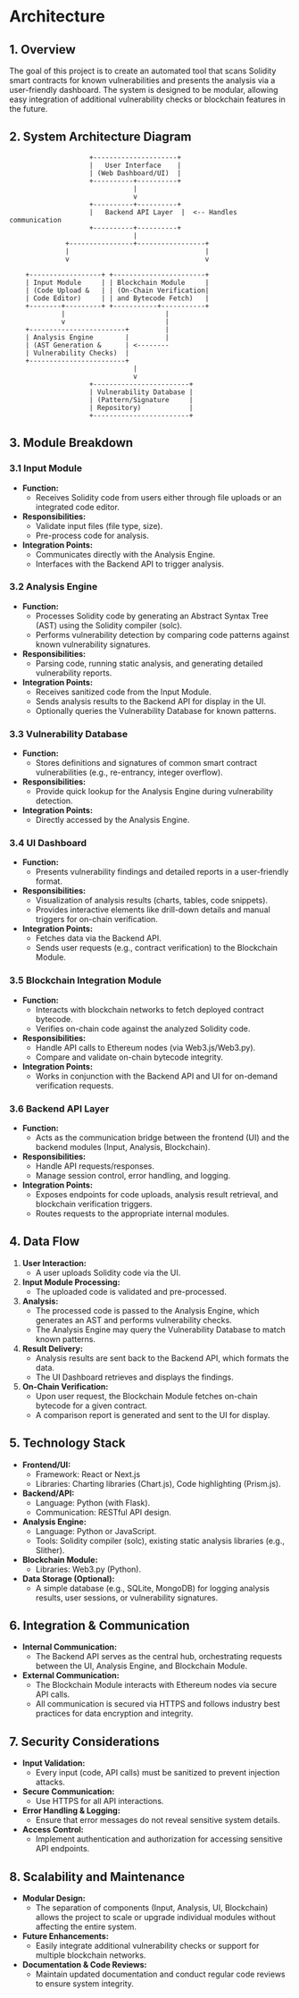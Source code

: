 # Architecture

## 1. Overview

The goal of this project is to create an automated tool that scans Solidity smart contracts for known vulnerabilities and presents the analysis via a user-friendly dashboard. The system is designed to be modular, allowing easy integration of additional vulnerability checks or blockchain features in the future.

## 2. System Architecture Diagram

```
                    +---------------------+
                    |   User Interface    |
                    | (Web Dashboard/UI)  |
                    +----------+----------+
                               |
                               v
                    +----------+----------+
                    |   Backend API Layer  |  <-- Handles communication
                    +----------+----------+
                               |
              +----------------+-----------------+
              |                                  |
              v                                  v

    +------------------+ +-----------------------+
    | Input Module     | | Blockchain Module     |
    | (Code Upload &   | | (On-Chain Verification|
    | Code Editor)     | | and Bytecode Fetch)   |
    +--------+---------+ +-----------+-----------+
             |                         |
             v                         |
    +------------------------+         |
    | Analysis Engine        |         |
    | (AST Generation &      | <--------
    | Vulnerability Checks)  |
    +------------------------+
                               |
                               v
                    +------------------------+
                    | Vulnerability Database |
                    | (Pattern/Signature     |
                    | Repository)            |
                    +------------------------+
```

## 3. Module Breakdown

### 3.1 Input Module

- **Function:**
  - Receives Solidity code from users either through file uploads or an integrated code editor.
- **Responsibilities:**
  - Validate input files (file type, size).
  - Pre-process code for analysis.
- **Integration Points:**
  - Communicates directly with the Analysis Engine.
  - Interfaces with the Backend API to trigger analysis.

### 3.2 Analysis Engine

- **Function:**
  - Processes Solidity code by generating an Abstract Syntax Tree (AST) using the Solidity compiler (solc).
  - Performs vulnerability detection by comparing code patterns against known vulnerability signatures.
- **Responsibilities:**
  - Parsing code, running static analysis, and generating detailed vulnerability reports.
- **Integration Points:**
  - Receives sanitized code from the Input Module.
  - Sends analysis results to the Backend API for display in the UI.
  - Optionally queries the Vulnerability Database for known patterns.

### 3.3 Vulnerability Database

- **Function:**
  - Stores definitions and signatures of common smart contract vulnerabilities (e.g., re-entrancy, integer overflow).
- **Responsibilities:**
  - Provide quick lookup for the Analysis Engine during vulnerability detection.
- **Integration Points:**
  - Directly accessed by the Analysis Engine.

### 3.4 UI Dashboard

- **Function:**
  - Presents vulnerability findings and detailed reports in a user-friendly format.
- **Responsibilities:**
  - Visualization of analysis results (charts, tables, code snippets).
  - Provides interactive elements like drill-down details and manual triggers for on-chain verification.
- **Integration Points:**
  - Fetches data via the Backend API.
  - Sends user requests (e.g., contract verification) to the Blockchain Module.

### 3.5 Blockchain Integration Module

- **Function:**
  - Interacts with blockchain networks to fetch deployed contract bytecode.
  - Verifies on-chain code against the analyzed Solidity code.
- **Responsibilities:**
  - Handle API calls to Ethereum nodes (via Web3.js/Web3.py).
  - Compare and validate on-chain bytecode integrity.
- **Integration Points:**
  - Works in conjunction with the Backend API and UI for on-demand verification requests.

### 3.6 Backend API Layer

- **Function:**
  - Acts as the communication bridge between the frontend (UI) and the backend modules (Input, Analysis, Blockchain).
- **Responsibilities:**
  - Handle API requests/responses.
  - Manage session control, error handling, and logging.
- **Integration Points:**
  - Exposes endpoints for code uploads, analysis result retrieval, and blockchain verification triggers.
  - Routes requests to the appropriate internal modules.

## 4. Data Flow

1. **User Interaction:**
   - A user uploads Solidity code via the UI.
2. **Input Module Processing:**
   - The uploaded code is validated and pre-processed.
3. **Analysis:**
   - The processed code is passed to the Analysis Engine, which generates an AST and performs vulnerability checks.
   - The Analysis Engine may query the Vulnerability Database to match known patterns.
4. **Result Delivery:**
   - Analysis results are sent back to the Backend API, which formats the data.
   - The UI Dashboard retrieves and displays the findings.
5. **On-Chain Verification:**
   - Upon user request, the Blockchain Module fetches on-chain bytecode for a given contract.
   - A comparison report is generated and sent to the UI for display.

## 5. Technology Stack

- **Frontend/UI:**
  - Framework: React or Next.js
  - Libraries: Charting libraries (Chart.js), Code highlighting (Prism.js).
- **Backend/API:**
  - Language: Python (with Flask).
  - Communication: RESTful API design.
- **Analysis Engine:**
  - Language: Python or JavaScript.
  - Tools: Solidity compiler (solc), existing static analysis libraries (e.g., Slither).
- **Blockchain Module:**
  - Libraries: Web3.py (Python).
- **Data Storage (Optional):**
  - A simple database (e.g., SQLite, MongoDB) for logging analysis results, user sessions, or vulnerability signatures.

## 6. Integration & Communication

- **Internal Communication:**
  - The Backend API serves as the central hub, orchestrating requests between the UI, Analysis Engine, and Blockchain Module.
- **External Communication:**
  - The Blockchain Module interacts with Ethereum nodes via secure API calls.
  - All communication is secured via HTTPS and follows industry best practices for data encryption and integrity.

## 7. Security Considerations

- **Input Validation:**
  - Every input (code, API calls) must be sanitized to prevent injection attacks.
- **Secure Communication:**
  - Use HTTPS for all API interactions.
- **Error Handling & Logging:**
  - Ensure that error messages do not reveal sensitive system details.
- **Access Control:**
  - Implement authentication and authorization for accessing sensitive API endpoints.

## 8. Scalability and Maintenance

- **Modular Design:**
  - The separation of components (Input, Analysis, UI, Blockchain) allows the project to scale or upgrade individual modules without affecting the entire system.
- **Future Enhancements:**
  - Easily integrate additional vulnerability checks or support for multiple blockchain networks.
- **Documentation & Code Reviews:**
  - Maintain updated documentation and conduct regular code reviews to ensure system integrity.
